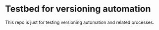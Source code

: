 # Testbed for versioning automation

This repo is just for testing versioning automation and related processes.